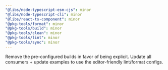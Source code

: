 ```yaml
---
"@libs/node-typescript-esm-cjs": minor
"@libs/node-typescript-cli": minor
"@libs/react-ts-component": minor
"@pkg-tools/format": minor
"@pkg-tools/build": minor
"@pkg-tools/clean": minor
"@pkg-tools/lint": minor
"@pkg-tools/sync": minor
---
```


Remove the pre-configured builds in favor of being explicit. Update all consumers + update examples to use the editor-friendly lint/format configs.
